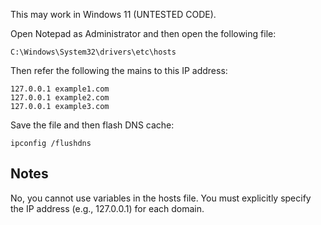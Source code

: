 This may work in Windows 11 (UNTESTED CODE).

Open Notepad as Administrator and then open the following file:

```
C:\Windows\System32\drivers\etc\hosts
```

Then refer the following the mains to this IP address: 

```
127.0.0.1 example1.com
127.0.0.1 example2.com
127.0.0.1 example3.com
```

Save the file and then flash DNS cache:

```
ipconfig /flushdns
```

## Notes

No, you cannot use variables in the hosts file. You must explicitly specify the IP address (e.g., 127.0.0.1) for each domain.
